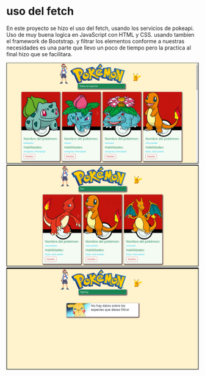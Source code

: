 # uso del fetch
En este proyecto se hizo el uso del fetch, usando los servicios de pokeapi. Uso de muy buena logica en JavaScript con HTML y CSS. usando tambien el framework de Bootstrap. y filtrar los elementos conforme a nuestras necesidades es una parte que llevo un poco de tiempo pero la practica al final hizo que se facilitara.

![demo](./demo.png)
![demo](./demo2.png)
![demo](./demo3.png)